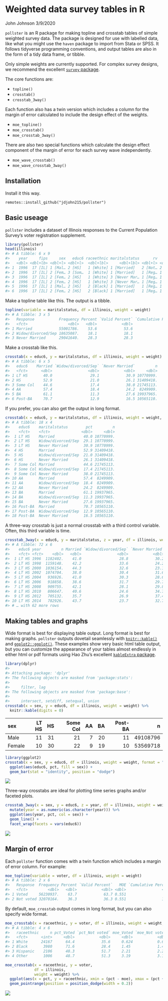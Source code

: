 Weighted data survey tables in R
================
John Johnson
3/9/2020

`pollster` is an R package for making topline and crosstab tables of
simple weighted survey data. The package is designed for use with
labelled data, like what you might use the `haven` package to import
from Stata or SPSS. It follows tidyverse programming conventions, and
output tables are also in the form of a tidy data frame, or tibble.

Only simple weights are currently supported. For complex survey designs,
we recommend the excellent [`survey`
package](http://r-survey.r-forge.r-project.org/survey/).

The core functions are:

  - `topline()`
  - `crosstab()`
  - `crosstab_3way()`

Each function also has a twin version which includes a column for the
margin of error calculated to include the design effect of the weights.

  - `moe_topline()`
  - `moe_crosstab()`
  - `moe_crosstab_3way()`

There are also two special functions which calculate the design effect
component of the margin of error for each survey wave independently.

  - `moe_wave_crosstab()`
  - `moe_wave_crosstab_3way()`

## Installation

Install it this way.

    remotes::install_github("jdjohn215/pollster")

## Basic useage

`pollster` includes a dataset of Illinois responses to the Current
Population Survey’s voter registration supplement.

``` r
library(pollster)
head(illinois)
#> # A tibble: 6 x 9
#>    year     fips     sex   educ6 raceethnic maritalstatus      rv   voter weight
#>   <dbl> <dbl+lb> <dbl+l> <dbl+l>  <dbl+lbl>     <dbl+lbl> <dbl+l> <dbl+l>  <dbl>
#> 1  1996  17 [IL] 1 [Mal… 2 [HS]   1 [White] 1 [Married]   2 [Not… 2 [Not…  2037.
#> 2  1996  17 [IL] 2 [Fem… 3 [Som…  1 [White] 1 [Married]   1 [Reg… 1 [Vot…  2067.
#> 3  1996  17 [IL] 2 [Fem… 2 [HS]   1 [White] 3 [Never Mar… 1 [Reg… 1 [Vot…  1871.
#> 4  1996  17 [IL] 2 [Fem… 2 [HS]   1 [White] 3 [Never Mar… 1 [Reg… 1 [Vot…  1902.
#> 5  1996  17 [IL] 1 [Mal… 2 [HS]   2 [Black] 1 [Married]   1 [Reg… 1 [Vot…  1622.
#> 6  1996  17 [IL] 2 [Fem… 2 [HS]   2 [Black] 1 [Married]   1 [Reg… 1 [Vot…  1330.
```

Make a topline table like this. The output is a tibble.

``` r
topline(variable = maritalstatus, df = illinois, weight = weight)
#> # A tibble: 3 x 5
#>   Response           Frequency Percent `Valid Percent` `Cumulative Percent`
#>   <fct>                  <dbl>   <dbl>           <dbl>                <dbl>
#> 1 Married            55001786.    53.6            53.6                 53.6
#> 2 Widow/divorced/Sep 18635087.    18.1            18.1                 71.7
#> 3 Never Married      29041640.    28.3            28.3                100
```

Make a crosstab like this.

``` r
crosstab(x = educ6, y = maritalstatus, df = illinois, weight = weight)
#> # A tibble: 6 x 5
#>   educ6    Married `Widow/divorced/Sep` `Never Married`         n
#>   <fct>      <dbl>                <dbl>           <dbl>     <dbl>
#> 1 LT HS       40.0                 29.1            30.9 10770999.
#> 2 HS          52.9                 21.0            26.1 31409418.
#> 3 Some Col    44.6                 17.4            38.0 21745113.
#> 4 AA          57.4                 18.4            24.2  8249909.
#> 5 BA          61.1                 11.3            27.6 19937965.
#> 6 Post-BA     70.7                 12.9            16.5 10565110.
```

If you prefer, you can also get the output in long
format.

``` r
crosstab(x = educ6, y = maritalstatus, df = illinois, weight = weight, format = "long")
#> # A tibble: 18 x 4
#>    educ6    maritalstatus        pct         n
#>    <fct>    <fct>              <dbl>     <dbl>
#>  1 LT HS    Married             40.0 10770999.
#>  2 LT HS    Widow/divorced/Sep  29.1 10770999.
#>  3 LT HS    Never Married       30.9 10770999.
#>  4 HS       Married             52.9 31409418.
#>  5 HS       Widow/divorced/Sep  21.0 31409418.
#>  6 HS       Never Married       26.1 31409418.
#>  7 Some Col Married             44.6 21745113.
#>  8 Some Col Widow/divorced/Sep  17.4 21745113.
#>  9 Some Col Never Married       38.0 21745113.
#> 10 AA       Married             57.4  8249909.
#> 11 AA       Widow/divorced/Sep  18.4  8249909.
#> 12 AA       Never Married       24.2  8249909.
#> 13 BA       Married             61.1 19937965.
#> 14 BA       Widow/divorced/Sep  11.3 19937965.
#> 15 BA       Never Married       27.6 19937965.
#> 16 Post-BA  Married             70.7 10565110.
#> 17 Post-BA  Widow/divorced/Sep  12.9 10565110.
#> 18 Post-BA  Never Married       16.5 10565110.
```

A three-way crosstab is just a normal crosstab with a third control
variable. Often, this third variable is
time.

``` r
crosstab_3way(x = educ6, y = maritalstatus, z = year, df = illinois, weight = weight)
#> # A tibble: 72 x 6
#>    educ6 year         n Married `Widow/divorced/Sep` `Never Married`
#>    <fct> <fct>    <dbl>   <dbl>                <dbl>           <dbl>
#>  1 LT HS 1996  1182402.    41.0                 28.8            30.2
#>  2 LT HS 1998  1159148.    42.2                 33.6            24.2
#>  3 LT HS 2000  1036154.    44.3                 32.6            23.1
#>  4 LT HS 2002  1074704.    38.0                 30.4            31.6
#>  5 LT HS 2004   936926.    41.0                 30.3            28.6
#>  6 LT HS 2006   918858.    38.6                 31.7            29.7
#>  7 LT HS 2008   909755.    42.1                 28.1            29.8
#>  8 LT HS 2010   806647.    40.6                 24.6            34.7
#>  9 LT HS 2012   705132.    35.7                 26.9            37.4
#> 10 LT HS 2014   782926.    43.7                 23.7            32.7
#> # … with 62 more rows
```

## Making tables and graphs

Wide format is best for displaying table output. Long format is best for
making graphs. `pollster` outputs dovetail seamlessly with
[`knitr::kable()`](https://www.rdocumentation.org/packages/knitr/versions/1.28/topics/kable)
and [`ggplot2::ggplot()`](https://ggplot2.tidyverse.org/). These
examples show very basic html table output, but you can customize the
appearance of your tables almost endlessly in either html or pdf formats
using Hao Zhu’s excellent [`kableExtra`
package](https://haozhu233.github.io/kableExtra/).

``` r
library(dplyr)
#> 
#> Attaching package: 'dplyr'
#> The following objects are masked from 'package:stats':
#> 
#>     filter, lag
#> The following objects are masked from 'package:base':
#> 
#>     intersect, setdiff, setequal, union
crosstab(x = sex, y = educ6, df = illinois, weight = weight) %>%
  knitr::kable(digits = 0)
```

| sex    | LT HS | HS | Some Col | AA | BA | Post-BA |        n |
| :----- | ----: | -: | -------: | -: | -: | ------: | -------: |
| Male   |    11 | 31 |       21 |  7 | 20 |      11 | 49108796 |
| Female |    10 | 30 |       22 |  9 | 19 |      10 | 53569718 |

``` r
library(ggplot2)
crosstab(x = sex, y = educ6, df = illinois, weight = weight, format = "long") %>%
  ggplot(aes(educ6, pct, fill = sex)) +
  geom_bar(stat = "identity", position = "dodge")
```

![](man/figures/README-unnamed-chunk-8-1.png)<!-- -->

Three-way crosstabs are ideal for plotting time series graphs and/or
faceted
plots.

``` r
crosstab_3way(x = sex, y = educ6, z = year, df = illinois, weight = weight, format = "long") %>%
  mutate(year = as.numeric(as.character(year))) %>%
  ggplot(aes(year, pct, col = sex)) +
  geom_line() +
  facet_wrap(facets = vars(educ6))
```

![](man/figures/README-unnamed-chunk-9-1.png)<!-- -->

## Margin of error

Each `pollster` function comes with a twin function which includes a
margin of error column. For example:

``` r
moe_topline(variable = voter, df = illinois, weight = weight)
#> # A tibble: 2 x 6
#>   Response  Frequency Percent `Valid Percent`   MOE `Cumulative Percent`
#>   <fct>         <dbl>   <dbl>           <dbl> <dbl>                <dbl>
#> 1 Voted     56230937.    63.7            63.7 0.551                 63.7
#> 2 Not voted 32070164.    36.3            36.3 0.551                100
```

By default, `moe_crosstab` output comes in long format, but you can also
specify wide
format.

``` r
moe_crosstab(x = raceethnic, y = voter, df = illinois, weight = weight, format = "wide")
#> # A tibble: 4 x 6
#>   raceethnic     n pct_Voted `pct_Not voted` moe_Voted `moe_Not voted`
#>   <fct>      <int>     <dbl>           <dbl>     <dbl>           <dbl>
#> 1 White      24167      64.4            35.6     0.624           0.624
#> 2 Black       3980      71.6            28.4     1.45            1.45 
#> 3 Hispanic    2106      48.3            51.7     2.21            2.21 
#> 4 Other       1006      48.7            51.3     3.19            3.19
```

``` r
moe_crosstab(x = raceethnic, y = voter, 
             df = illinois, 
             weight = weight) %>%
  ggplot(aes(x = pct, y = raceethnic, xmin = (pct - moe), xmax = (pct + moe), color = voter)) +
  geom_pointrange(position = position_dodge(width = 0.2))
```

![](man/figures/README-unnamed-chunk-12-1.png)<!-- -->
